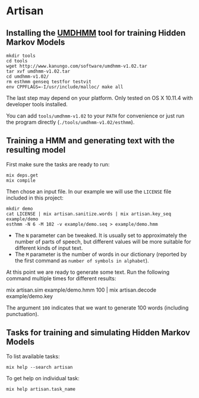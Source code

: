 # Artisan

## Installing the [UMDHMM][umdhmm] tool for training Hidden Markov Models

    mkdir tools
    cd tools
    wget http://www.kanungo.com/software/umdhmm-v1.02.tar
    tar xvf umdhmm-v1.02.tar
    cd umdhmm-v1.02/
    rm esthmm genseq testfor testvit
    env CPPFLAGS=-I/usr/include/malloc/ make all

The last step may depend on your platform. Only tested on OS X 10.11.4 with
developer tools installed.

You can add `tools/umdhmm-v1.02` to your `PATH` for convenience or just run
the program directly (`./tools/umdhmm-v1.02/esthmm`).

[umdhmm]: http://www.kanungo.com/software/software.html

## Training a HMM and generating text with the resulting model

First make sure the tasks are ready to run:

    mix deps.get
    mix compile

Then chose an input file. In our example we will use the `LICENSE` file
included in this project:

    mkdir demo
    cat LICENSE | mix artisan.sanitize.words | mix artisan.key_seq example/demo
    esthmm -N 6 -M 102 -v example/demo.seq > example/demo.hmm

* The `N` parameter can be tweaked. It is usually set to approximately the
  number of parts of speech, but different values will be more suitable for
  different kinds of input text.
* The `M` parameter is the number of words in our dictionary (reported by
  the first command as `number of symbols in alphabet`).

At this point we are ready to generate some text. Run the following command
multiple times for different results:

  mix artisan.sim example/demo.hmm 100 | mix artisan.decode example/demo.key

The argument `100` indicates that we want to generate 100 words (including
punctuation).

## Tasks for training and simulating Hidden Markov Models

To list available tasks:

    mix help --search artisan

To get help on individual task:

    mix help artisan.task_name

